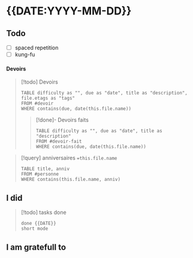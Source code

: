 # {{DATE:YYYY-MM-DD}}

## Todo
- [ ] spaced repetition
- [ ] kung-fu

#### Devoirs
> [!todo] Devoirs
> ```dataview
> TABLE difficulty as "", due as "date", title as "description", file.etags as "tags"
> FROM #devoir
> WHERE contains(due, date(this.file.name))
> ```
> > [!done]- Devoirs faits
> > ```dataview
> > TABLE difficulty as "", due as "date", title as "description"
> > FROM #devoir-fait
> > WHERE contains(due, date(this.file.name))
> > ```

> [!query] anniversaires `=this.file.name`
> ```dataview
> TABLE title, anniv
> FROM #personne 
> WHERE contains(this.file.name, anniv)
> ```

## I did

> [!todo] tasks done
> ```tasks
> done {{DATE}}
> short mode
> ```

## I am gratefull to

